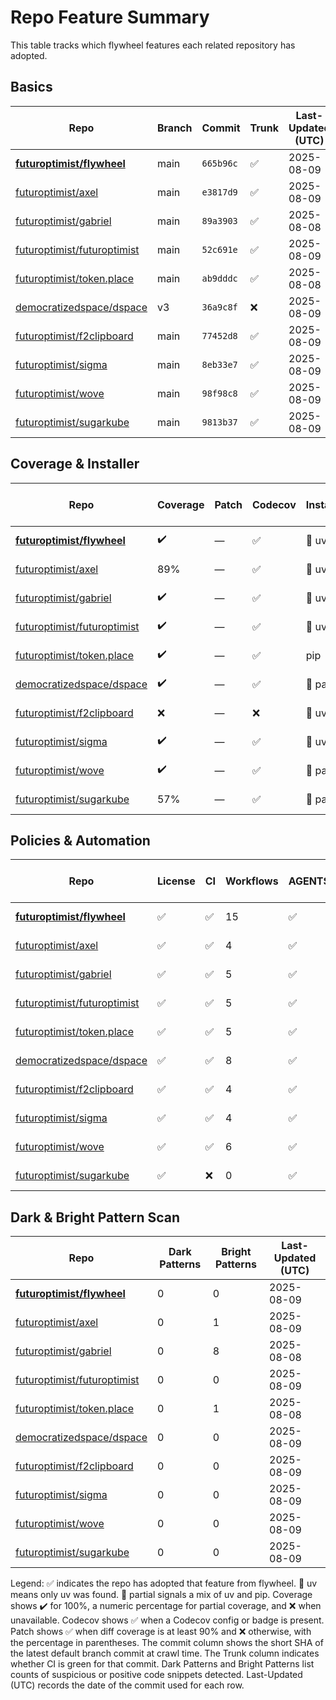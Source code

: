 # Repo Feature Summary

This table tracks which flywheel features each related repository has adopted.

<!-- spellchecker: disable -->
## Basics
| Repo | Branch | Commit | Trunk | Last-Updated (UTC) |
| ---- | ------ | ------ | ----- | ----------------- |
| **[futuroptimist/flywheel](https://github.com/futuroptimist/flywheel)** | main | `665b96c` | ✅ | 2025-08-09 |
| [futuroptimist/axel](https://github.com/futuroptimist/axel) | main | `e3817d9` | ✅ | 2025-08-09 |
| [futuroptimist/gabriel](https://github.com/futuroptimist/gabriel) | main | `89a3903` | ✅ | 2025-08-08 |
| [futuroptimist/futuroptimist](https://github.com/futuroptimist/futuroptimist) | main | `52c691e` | ✅ | 2025-08-09 |
| [futuroptimist/token.place](https://github.com/futuroptimist/token.place) | main | `ab9dddc` | ✅ | 2025-08-08 |
| [democratizedspace/dspace](https://github.com/democratizedspace/dspace) | v3 | `36a9c8f` | ❌ | 2025-08-09 |
| [futuroptimist/f2clipboard](https://github.com/futuroptimist/f2clipboard) | main | `77452d8` | ✅ | 2025-08-09 |
| [futuroptimist/sigma](https://github.com/futuroptimist/sigma) | main | `8eb33e7` | ✅ | 2025-08-09 |
| [futuroptimist/wove](https://github.com/futuroptimist/wove) | main | `98f98c8` | ✅ | 2025-08-09 |
| [futuroptimist/sugarkube](https://github.com/futuroptimist/sugarkube) | main | `9813b37` | ✅ | 2025-08-09 |

## Coverage & Installer
| Repo | Coverage | Patch | Codecov | Installer | Last-Updated (UTC) |
| ---- | -------- | ----- | ------- | --------- | ----------------- |
| **[futuroptimist/flywheel](https://github.com/futuroptimist/flywheel)** | ✔️ | — | ✅ | 🚀 uv | 2025-08-09 |
| [futuroptimist/axel](https://github.com/futuroptimist/axel) | 89% | — | ✅ | 🚀 uv | 2025-08-08 |
| [futuroptimist/gabriel](https://github.com/futuroptimist/gabriel) | ✔️ | — | ✅ | 🚀 uv | 2025-08-08 |
| [futuroptimist/futuroptimist](https://github.com/futuroptimist/futuroptimist) | ✔️ | — | ✅ | 🚀 uv | 2025-08-08 |
| [futuroptimist/token.place](https://github.com/futuroptimist/token.place) | ✔️ | — | ✅ | pip | 2025-08-08 |
| [democratizedspace/dspace](https://github.com/democratizedspace/dspace) | ✔️ | — | ✅ | 🔶 partial | 2025-08-08 |
| [futuroptimist/f2clipboard](https://github.com/futuroptimist/f2clipboard) | ❌ | — | ❌ | 🚀 uv | 2025-08-08 |
| [futuroptimist/sigma](https://github.com/futuroptimist/sigma) | ✔️ | — | ✅ | 🚀 uv | 2025-08-08 |
| [futuroptimist/wove](https://github.com/futuroptimist/wove) | ✔️ | — | ✅ | 🔶 partial | 2025-08-08 |
| [futuroptimist/sugarkube](https://github.com/futuroptimist/sugarkube) | 57% | — | ✅ | 🔶 partial | 2025-08-08 |

## Policies & Automation
| Repo | License | CI | Workflows | AGENTS.md | Code of Conduct | Contributing | Pre-commit | Last-Updated (UTC) |
| ---- | ------- | -- | --------- | --------- | --------------- | ------------ | ---------- | ----------------- |
| **[futuroptimist/flywheel](https://github.com/futuroptimist/flywheel)** | ✅ | ✅ | 15 | ✅ | ✅ | ✅ | ✅ | 2025-08-09 |
| [futuroptimist/axel](https://github.com/futuroptimist/axel) | ✅ | ✅ | 4 | ✅ | ✅ | ✅ | ✅ | 2025-08-09 |
| [futuroptimist/gabriel](https://github.com/futuroptimist/gabriel) | ✅ | ✅ | 5 | ✅ | ✅ | ✅ | ✅ | 2025-08-08 |
| [futuroptimist/futuroptimist](https://github.com/futuroptimist/futuroptimist) | ✅ | ✅ | 5 | ✅ | ✅ | ✅ | ✅ | 2025-08-09 |
| [futuroptimist/token.place](https://github.com/futuroptimist/token.place) | ✅ | ✅ | 5 | ✅ | ✅ | ✅ | ✅ | 2025-08-08 |
| [democratizedspace/dspace](https://github.com/democratizedspace/dspace) | ✅ | ✅ | 8 | ✅ | ✅ | ✅ | ❌ | 2025-08-09 |
| [futuroptimist/f2clipboard](https://github.com/futuroptimist/f2clipboard) | ✅ | ✅ | 4 | ✅ | ✅ | ✅ | ✅ | 2025-08-09 |
| [futuroptimist/sigma](https://github.com/futuroptimist/sigma) | ✅ | ✅ | 4 | ✅ | ✅ | ✅ | ✅ | 2025-08-09 |
| [futuroptimist/wove](https://github.com/futuroptimist/wove) | ✅ | ✅ | 6 | ✅ | ✅ | ✅ | ✅ | 2025-08-09 |
| [futuroptimist/sugarkube](https://github.com/futuroptimist/sugarkube) | ✅ | ❌ | 0 | ✅ | ❌ | ❌ | ✅ | 2025-08-09 |

## Dark & Bright Pattern Scan
| Repo | Dark Patterns | Bright Patterns | Last-Updated (UTC) |
| ---- | ------------- | --------------- | ----------------- |
| **[futuroptimist/flywheel](https://github.com/futuroptimist/flywheel)** | 0 | 0 | 2025-08-09 |
| [futuroptimist/axel](https://github.com/futuroptimist/axel) | 0 | 1 | 2025-08-09 |
| [futuroptimist/gabriel](https://github.com/futuroptimist/gabriel) | 0 | 8 | 2025-08-08 |
| [futuroptimist/futuroptimist](https://github.com/futuroptimist/futuroptimist) | 0 | 0 | 2025-08-09 |
| [futuroptimist/token.place](https://github.com/futuroptimist/token.place) | 0 | 1 | 2025-08-08 |
| [democratizedspace/dspace](https://github.com/democratizedspace/dspace) | 0 | 0 | 2025-08-09 |
| [futuroptimist/f2clipboard](https://github.com/futuroptimist/f2clipboard) | 0 | 0 | 2025-08-09 |
| [futuroptimist/sigma](https://github.com/futuroptimist/sigma) | 0 | 0 | 2025-08-09 |
| [futuroptimist/wove](https://github.com/futuroptimist/wove) | 0 | 0 | 2025-08-09 |
| [futuroptimist/sugarkube](https://github.com/futuroptimist/sugarkube) | 0 | 0 | 2025-08-09 |

Legend: ✅ indicates the repo has adopted that feature from flywheel. 🚀 uv means only uv was found. 🔶 partial signals a mix of uv and pip.
Coverage shows ✔️ for 100%, a numeric percentage for partial coverage, and ❌ when unavailable. Codecov shows ✅ when a Codecov config or badge is present. Patch shows ✅ when diff coverage is at least 90% and ❌ otherwise, with the percentage in parentheses.
The commit column shows the short SHA of the latest default branch commit at crawl time. The Trunk column indicates whether CI is green for that commit. Dark Patterns and Bright Patterns list counts of suspicious or positive code snippets detected.
Last-Updated (UTC) records the date of the commit used for each row.
